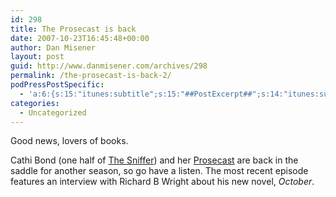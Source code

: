 ```yaml
---
id: 298
title: The Prosecast is back
date: 2007-10-23T16:45:48+00:00
author: Dan Misener
layout: post
guid: http://www.danmisener.com/archives/298
permalink: /the-prosecast-is-back-2/
podPressPostSpecific:
  - 'a:6:{s:15:"itunes:subtitle";s:15:"##PostExcerpt##";s:14:"itunes:summary";s:15:"##PostExcerpt##";s:15:"itunes:keywords";s:17:"##WordPressCats##";s:13:"itunes:author";s:10:"##Global##";s:15:"itunes:explicit";s:7:"Default";s:12:"itunes:block";s:7:"Default";}'
categories:
  - Uncategorized
---
```

Good news, lovers of books.

Cathi Bond (one half of [The Sniffer](http://www.foursevens.com/thesniffer/)) and her [Prosecast](http://www.foursevens.com/prosecast/) are back in the saddle for another season, so go have a listen. The most recent episode features an interview with Richard B Wright about his new novel, _October_.